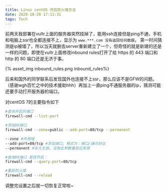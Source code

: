 ```yaml
---
title: Linux centOS 开启防火墙方法
date: 2020-10-28 17:11:31
tags: Tech
---
```


前两天我部署在vultr上面的服务器突然挂掉了，能用ssh连接但是ping不通，手机和电脑上ssr也全都连接不上，显示为 `www.***.com 没有返回任何数据`， 第一时间猜测是ip被墙了，所以当天就删去server重新建立了一个，但奇怪的就是新建的还是一样的问题，即使在vultr上面修改inbound rules打开了给 https 的 443 端口和 http 的 80 端口还是无济于事。

{% asset_img inbound_rules.png inbound_rules%}

后来和国外的同学联系后发现国外也连接不上ssr，那么应该不是GFW的问题。（感谢wgh百忙之中的技术援助hhh）再加上一直ping不通服务器的ip，猜测可能还要手动打开服务器的端口。

对centOS 7的主要指令如下
``` bash
#查询开启的端口
firewall-cmd --list-port 

#添加80端口
firewall-cmd --zone=public --add-port=80/tcp --permanent 

--zone #作用域
--add-port=80/tcp #添加端口，格式为：端口/通讯协议
--permanent #永久生效，没有此参数重启后失效

#查询80端口 是否开启：
firewall-cmd --query-port=80/tcp

#重启防火墙
firewall-cmd --reload

```

调整完设置之后就一切恢复正常啦~